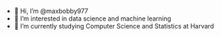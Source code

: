 - 👋 Hi, I’m @maxbobby977
- 👀 I’m interested in data science and machine learning
- 🌱 I’m currently studying Computer Science and Statistics at Harvard

<!---
maxbobby977/maxbobby977 is a ✨ special ✨ repository because its `README.md` (this file) appears on your GitHub profile.
You can click the Preview link to take a look at your changes.
--->
